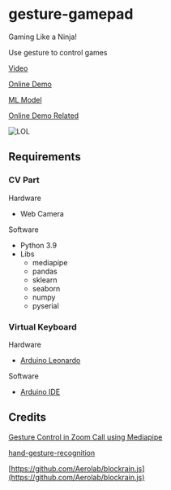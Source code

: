 # gesture-gamepad

Gaming Like a Ninja!

Use gesture to control games

[Video](https://www.bilibili.com/video/BV1rD4y1k7xK)

[Online Demo](https://www.nihi.me/ninja/)

[ML Model](https://www.heywhale.com/mw/project/6342658cdfae024967917537)

[Online Demo Related](https://zhuanlan.zhihu.com/p/571934799)


![LOL](https://user-images.githubusercontent.com/5763301/194714864-a8454cd9-191a-4bc3-a025-32d6eac549e9.jpg)

## Requirements

### CV Part

Hardware

* Web Camera

Software

* Python 3.9
* Libs
  * mediapipe
  * pandas
  * sklearn
  * seaborn
  * numpy
  * pyserial

### Virtual Keyboard

Hardware

* [Arduino Leonardo](https://docs.arduino.cc/hardware/leonardo)

Software

* [Arduino IDE](https://www.arduino.cc/en/software)


## Credits

[Gesture Control in Zoom Call using Mediapipe](https://learnopencv.com/gesture-control-in-zoom-call-using-mediapipe/)

[hand-gesture-recognition](https://github.com/dongdv95/hand-gesture-recognition)

[https://github.com/Aerolab/blockrain.js](https://github.com/Aerolab/blockrain.js)
